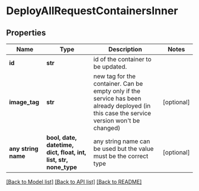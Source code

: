 # DeployAllRequestContainersInner


## Properties
Name | Type | Description | Notes
------------ | ------------- | ------------- | -------------
**id** | **str** | id of the container to be updated. | 
**image_tag** | **str** | new tag for the container. Can be empty only if the service has been already deployed (in this case the service version won&#39;t be changed) | [optional] 
**any string name** | **bool, date, datetime, dict, float, int, list, str, none_type** | any string name can be used but the value must be the correct type | [optional]

[[Back to Model list]](../README.md#documentation-for-models) [[Back to API list]](../README.md#documentation-for-api-endpoints) [[Back to README]](../README.md)


